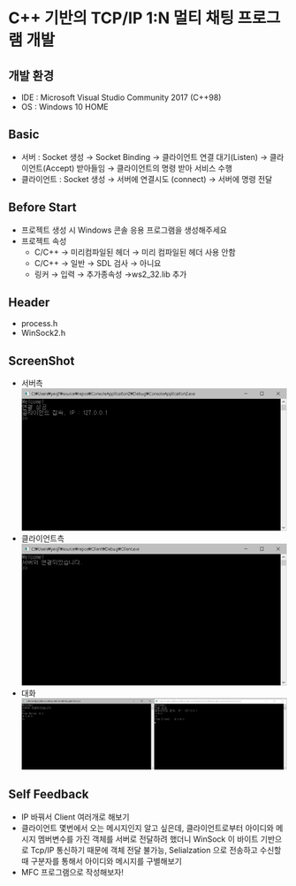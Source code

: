 # C++ 기반의 TCP/IP 1:N 멀티 채팅 프로그램 개발

## 개발 환경
- IDE : Microsoft Visual Studio Community 2017 (C++98)
- OS : Windows 10 HOME

## Basic
- 서버 :  Socket 생성 → Socket Binding → 클라이언트 연결 대기(Listen) → 클라이언트(Accept) 받아들임 → 클라이언트의 명령 받아 서비스 수행
- 클라이언트 :  Socket 생성 → 서버에 연결시도 (connect) → 서버에 명령 전달

## Before Start
- 프로젝트 생성 시 Windows 콘솔 응용 프로그램을 생성해주세요
- 프로젝트 속성
    - C/C++ → 미리컴파일된 헤더 →  미리 컴파일된 헤더 사용 안함
    - C/C++ → 일반 → SDL 검사 → 아니요
    - 링커 → 입력 → 추가종속성 →ws2_32.lib 추가

## Header
- process.h
- WinSock2.h

## ScreenShot
- 서버측
![ex](./Img/서버1.PNG)
- 클라이언트측
![ex](./Img/클라이언트1.PNG)
- 대화
![ex](./Img/대화.PNG)

## Self Feedback
- IP 바꿔서 Client 여러개로 해보기
- 클라이언트 몇번에서 오는 메시지인지 알고 싶은데, 클라이언트로부터 아이디와 메시지 멤버변수를 가진 객체를 서버로 전달하려 했더니 WinSock 이 바이트 기반으로 Tcp/IP 통신하기 때문에 객체 전달 불가능, Selialzation 으로 전송하고 수신할때 구분자를 통해서 아이디와 메시지를 구별해보기
- MFC 프로그램으로 작성해보자!
